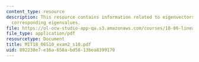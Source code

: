 ```yaml
---
content_type: resource
description: This resource contains information related to eigenvectors and their
  corresponding eigenvalues.
file: https://ol-ocw-studio-app-qa.s3.amazonaws.com/courses/18-06-linear-algebra-spring-2010/892238e7e16a658abd5813bea8399170_MIT18_06S10_exam2_s10.pdf
file_type: application/pdf
resourcetype: Document
title: MIT18_06S10_exam2_s10.pdf
uid: 892238e7-e16a-658a-bd58-13bea8399170
---
```

